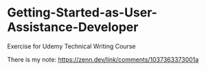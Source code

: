 # Getting-Started-as-User-Assistance-Developer
Exercise for Udemy Technical Writing Course

There is my note:
https://zenn.dev/link/comments/1037363373001a
